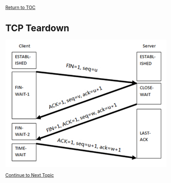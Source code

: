 <a href="https://github.com/CyberTrainingUSAF/08-Network-Programming/blob/master/00-Table-of-Contents.md" > Return to TOC </a>

# TCP Teardown

![](../.gitbook/assets/teardown.png)

<a href="https://github.com/CyberTrainingUSAF/08-Network-Programming/blob/master/06-osi-layer-4/tcp-state.md" > Continue to Next Topic </a>
